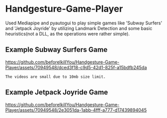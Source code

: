# Handgesture-Game-Player
Used Mediapipe and pyautogui to play simple games like 'Subway Surfers' and 'Jetpack Joyride' by utilizing Landmark Detection and some basic heuristics(not a DLL, as the operations were rather simple).

## Example Subway Surfers Game
https://github.com/beforeIkillYou/Handgesture-Game-Player/assets/70949548/dced3f18-c9d5-42d1-825f-a15bdfb245da

```The videos are small due to 10mb size limit.```

## Example Jetpack Joyride Game
https://github.com/beforeIkillYou/Handgesture-Game-Player/assets/70949548/2e3051da-1abb-4fff-a777-d17439894045

